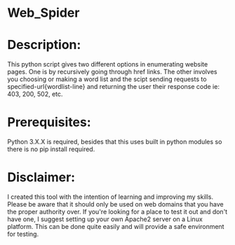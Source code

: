# Web_Spider

<h1> Description: </h1>
This python script gives two different options in enumerating website pages. One is by recursively going through href links. The other involves you choosing or making a word list and the scipt sending requests to specified-url{wordlist-line} and returning the user their response code ie: 403, 200, 502, etc. 

<h1> Prerequisites: </h1>
Python 3.X.X is required, besides that this uses built in python modules so there is no pip install required.

<h1>Disclaimer: </h1>
I created this tool with the intention of learning and improving my skills. Please be aware that it should only be used on web domains that you have the proper authority over. If you're looking for a place to test it out and don't have one, I suggest setting up your own Apache2 server on a Linux platform. This can be done quite easily and will provide a safe environment for testing.
